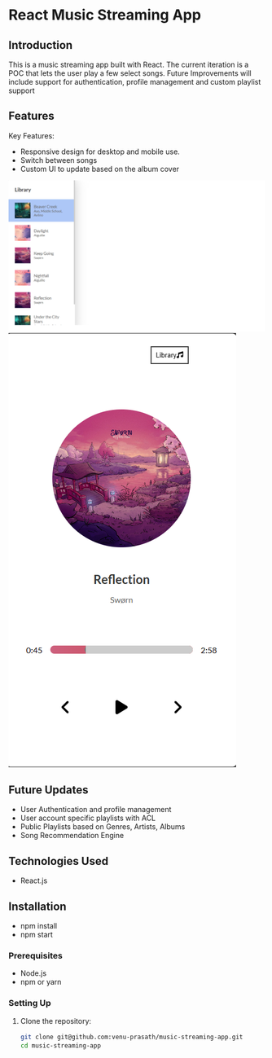 # React Music Streaming App

## Introduction

This is a music streaming app built with React.
The current iteration is a POC that lets the user play a few select songs.
Future Improvements will include support for authentication, profile management and custom playlist support

## Features

Key Features:

- Responsive design for desktop and mobile use.
- Switch between songs
- Custom UI to update based on the album cover

![Browser](./public/images/web-home.png)
![Mobile](./public/images/mobile.png)

## Future Updates

- User Authentication and profile management
- User account specific playlists with ACL
- Public Playlists based on Genres, Artists, Albums
- Song Recommendation Engine

## Technologies Used

- React.js

## Installation

- npm install
- npm start

### Prerequisites

- Node.js
- npm or yarn

### Setting Up

1. Clone the repository:
   ```bash
   git clone git@github.com:venu-prasath/music-streaming-app.git
   cd music-streaming-app
   ```
